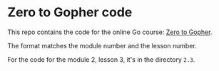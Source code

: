 # Zero to Gopher code

This repo contains the code for the online Go course: [Zero to Gopher](https://dominicstpierre.com/product/zero-to-gopher?preview=75).

The format matches the module number and the lesson number.

For the code for the module 2, lesson 3, it's in the directory `2.3`.

